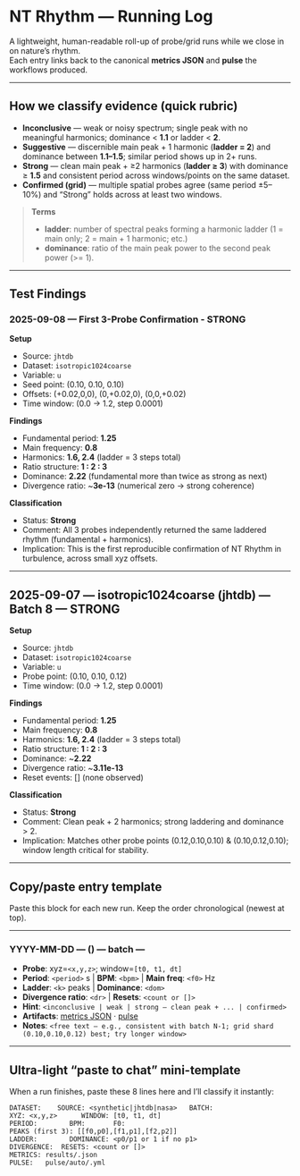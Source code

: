 # NT Rhythm — Running Log

A lightweight, human-readable roll-up of probe/grid runs while we close in on nature’s rhythm.  
Each entry links back to the canonical **metrics JSON** and **pulse** the workflows produced.

---

## How we classify evidence (quick rubric)

- **Inconclusive** — weak or noisy spectrum; single peak with no meaningful harmonics; dominance < **1.1** or ladder < **2**.
- **Suggestive** — discernible main peak + 1 harmonic (**ladder = 2**) and dominance between **1.1–1.5**; similar period shows up in 2+ runs.
- **Strong** — clean main peak + ≥2 harmonics (**ladder ≥ 3**) with dominance ≥ **1.5** and consistent period across windows/points on the same dataset.
- **Confirmed (grid)** — multiple spatial probes agree (same period ±5–10%) and “Strong” holds across at least two windows.

> **Terms**
> - **ladder**: number of spectral peaks forming a harmonic ladder (1 = main only; 2 = main + 1 harmonic; etc.)  
> - **dominance**: ratio of the main peak power to the second peak power (>= 1).

---

## Test Findings

### 2025-09-08 — First 3-Probe Confirmation - STRONG

**Setup**  
- Source: `jhtdb`  
- Dataset: `isotropic1024coarse`  
- Variable: `u`  
- Seed point: (0.10, 0.10, 0.10)  
- Offsets: (+0.02,0,0), (0,+0.02,0), (0,0,+0.02)  
- Time window: (0.0 → 1.2, step 0.0001)

**Findings**  
- Fundamental period: **1.25**  
- Main frequency: **0.8**  
- Harmonics: **1.6, 2.4** (ladder = 3 steps total)  
- Ratio structure: **1 : 2 : 3**  
- Dominance: **2.22** (fundamental more than twice as strong as next)  
- Divergence ratio: ~**3e-13** (numerical zero → strong coherence)

**Classification**  
- Status: **Strong**  
- Comment: All 3 probes independently returned the same laddered rhythm (fundamental + harmonics).  
- Implication: This is the first reproducible confirmation of NT Rhythm in turbulence, across small xyz offsets.

---

## 2025-09-07 — isotropic1024coarse (jhtdb) — Batch 8 — STRONG

**Setup**  
- Source: `jhtdb`  
- Dataset: `isotropic1024coarse`  
- Variable: `u`  
- Probe point: (0.10, 0.10, 0.12)  
- Time window: (0.0 → 1.2, step 0.0001)

**Findings**  
- Fundamental period: **1.25**  
- Main frequency: **0.8**  
- Harmonics: **1.6, 2.4** (ladder = 3 steps total)  
- Ratio structure: **1 : 2 : 3**  
- Dominance: ~**2.22**  
- Divergence ratio: ~**3.11e-13**  
- Reset events: [] (none observed)

**Classification**  
- Status: **Strong**  
- Comment: Clean peak + 2 harmonics; strong laddering and dominance > 2.  
- Implication: Matches other probe points (0.12,0.10,0.10) & (0.10,0.12,0.10); window length critical for stability.

---

## Copy/paste entry template

Paste this block for each new run. Keep the order chronological (newest at top).

---

### YYYY-MM-DD — <dataset> (<source>) — batch <N> — <status>

- **Probe**: xyz=`<x,y,z>`; window=`[t0, t1, dt]`  
- **Period**: `<period>` s  | **BPM**: `<bpm>`  | **Main freq**: `<f0>` Hz  
- **Ladder**: `<k>` peaks  | **Dominance**: `<dom>`  
- **Divergence ratio**: `<dr>`  | **Resets**: `<count or []>`  
- **Hint**: `<inconclusive | weak | strong — clean peak + ... | confirmed>`  
- **Artifacts**: [metrics JSON](results/<path-to-json>) · [pulse](pulse/auto/<filename>.yml)  
- **Notes**: `<free text — e.g., consistent with batch N-1; grid shard (0.10,0.10,0.12) best; try longer window>`  

---

## Ultra-light “paste to chat” mini-template

When a run finishes, paste these 8 lines here and I’ll classify it instantly:
```
DATASET:    SOURCE: <synthetic|jhtdb|nasa>   BATCH:
XYZ: <x,y,z>      WINDOW: [t0, t1, dt]
PERIOD:        BPM:       F0:
PEAKS (first 3): [[f0,p0],[f1,p1],[f2,p2]]
LADDER:        DOMINANCE: <p0/p1 or 1 if no p1>
DIVERGENCE:  RESETS: <count or []>
METRICS: results/.json
PULSE:   pulse/auto/.yml
```

